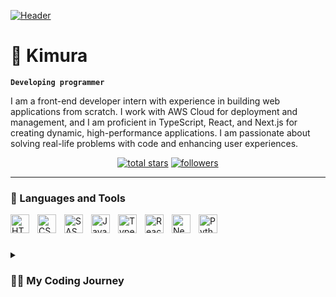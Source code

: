 [![Header](https://user-images.githubusercontent.com/10498744/210012254-234538ff-d198-48aa-8964-37e6fd45d227.gif)](#)

# 👋 Kimura

**`Developing programmer`**

I am a front-end developer intern with experience in building web applications from scratch. I work with AWS Cloud for deployment and management, and I am proficient in TypeScript, React, and Next.js for creating dynamic, high-performance applications. I am passionate about solving real-life problems with code and enhancing user experiences.


<p align="center">
  <a href="https://github.com/Zala145?tab=repositories&sort=stargazers">
    <img alt="total stars" title="Total stars on GitHub" src="https://custom-icon-badges.demolab.com/github/stars/Zala145?color=55960c&style=for-the-badge&labelColor=488207&logo=star"/></a>
  <a href="https://github.com/Zala145?tab=followers">
    <img alt="followers" title="Follow me on Github" src="https://custom-icon-badges.demolab.com/github/followers/Zala145?color=236ad3&labelColor=1155ba&style=for-the-badge&logo=person-add&label=Follow&logoColor=white"/></a>
</p>

---

### 🧰 Languages and Tools

<img align="left" alt="HTML" width="30px" style="padding-right:10px;" src="https://cdn.jsdelivr.net/gh/devicons/devicon/icons/html5/html5-plain.svg" />
<img align="left" alt="CSS" width="30px" style="padding-right:10px;" src="https://cdn.jsdelivr.net/gh/devicons/devicon/icons/css3/css3-plain.svg" />
<img align="left" alt="SASS" width="30px" style="padding-right:10px;" src="https://cdn.jsdelivr.net/gh/devicons/devicon/icons/sass/sass-original.svg" />
<img align="left" alt="JavaScript" width="30px" style="padding-right:10px;" src="https://cdn.jsdelivr.net/gh/devicons/devicon/icons/javascript/javascript-plain.svg" />
<img align="left" alt="TypeScript" width="30px" style="padding-right:10px;" src="https://cdn.jsdelivr.net/gh/devicons/devicon/icons/typescript/typescript-original.svg" />
<img align="left" alt="React" width="30px" style="padding-right:10px;" src="https://cdn.jsdelivr.net/gh/devicons/devicon/icons/react/react-original.svg" />
<img align="left" alt="NextJS" width="30px" style="padding-right:10px;" src="https://cdn.jsdelivr.net/gh/devicons/devicon/icons/nextjs/nextjs-original.svg" />
<img align="left" alt="Python" width="30px" style="padding-right:10px;" src="https://cdn.jsdelivr.net/gh/devicons/devicon/icons/python/python-plain.svg" />
<br />

#

<details>
 <summary><h3>👨‍💻 My Coding Journey</h3></summary>
   A year has passed since I embarked on my programming journey. Currently, I specialize in React, TypeScript, and Next.js. My interest in cloud technologies, particularly AWS, has grown, and I find myself increasingly drawn to the vast potential of cloud computing. As an intern, I am dedicated to continually developing my programming skills and expanding my knowledge base. My passion for technology drives me to keep pushing forward and learning every day. I'm constantly evolving, so stay tuned for what's next!
</details>


